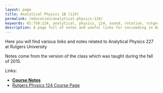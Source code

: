 ```yaml
---
layout: page
title: Analytical Physics 1B (124)
permalink: /education/analytical-physics-124/
keywords: 01:750:124, analytical, physics, 124, sound, rotation, rutgers, university, waves, energy, carnot, engine, fluid
description: A page full of notes and useful links for succeeding in Analytical Physics 124 at Rutgers University. 
---
```

  
Here you will find various links and notes related to Analytical Physics 227 at Rutgers University

Notes come from the version of the class which was taught during the fall of 2015.

Links:

- [**Course Notes**](notes/)
- [Rutgers Physics 124 Course Page](http://physics.rutgers.edu/ugrad/124/)